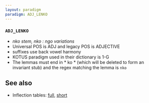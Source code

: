 ```yaml
---
layout: paradigm
paradigm: ADJ_LENKO
---
```

### ` ADJ_LENKO `

* _nko stem, nko : ngo variations_
* Universal POS is ADJ and legacy POS is ADJECTIVE
* suffixes use back vowel harmony
* KOTUS paradigm used in their dictionary is 1-G
* The lemmas must end in * ko * (which will be deleted to form an invariant stub) and the regex matching the lemma is ` nko `

## See also

* Inflection tables: [full](gen/L/lenko.html), [short](gen/L/lenko_wikt.html)

